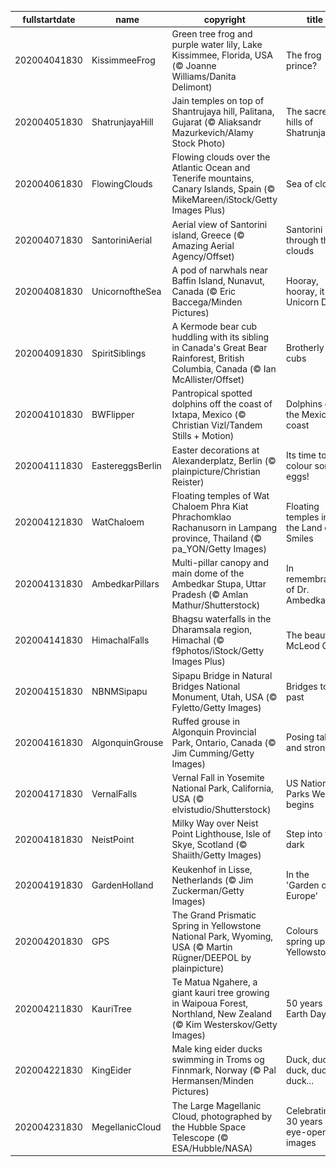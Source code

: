 |fullstartdate|name|copyright|title|image|
|--|--|--|--|--|
202004041830|KissimmeeFrog|Green tree frog and purple water lily, Lake Kissimmee, Florida, USA (© Joanne Williams/Danita Delimont)|The frog prince?|![](/en-IN/2020/04/202004041830KissimmeeFrog.jpg)|
202004051830|ShatrunjayaHill|Jain temples on top of Shantrujaya hill, Palitana, Gujarat (© Aliaksandr Mazurkevich/Alamy Stock Photo)|The sacred hills of Shatrunjaya|![](/en-IN/2020/04/202004051830ShatrunjayaHill.jpg)|
202004061830|FlowingClouds|Flowing clouds over the Atlantic Ocean and Tenerife mountains, Canary Islands, Spain (© MikeMareen/iStock/Getty Images Plus)|Sea of clouds|![](/en-IN/2020/04/202004061830FlowingClouds.jpg)|
202004071830|SantoriniAerial|Aerial view of Santorini island, Greece (© Amazing Aerial Agency/Offset)|Santorini through the clouds|![](/en-IN/2020/04/202004071830SantoriniAerial.jpg)|
202004081830|UnicornoftheSea|A pod of narwhals near Baffin Island, Nunavut, Canada (© Eric Baccega/Minden Pictures)|Hooray, hooray, it's Unicorn Day!|![](/en-IN/2020/04/202004081830UnicornoftheSea.jpg)|
202004091830|SpiritSiblings|A Kermode bear cub huddling with its sibling in Canada's Great Bear Rainforest, British Columbia, Canada (© Ian McAllister/Offset)|Brotherly cubs|![](/en-IN/2020/04/202004091830SpiritSiblings.jpg)|
202004101830|BWFlipper|Pantropical spotted dolphins off the coast of Ixtapa, Mexico (© Christian Vizl/Tandem Stills + Motion)|Dolphins off the Mexican coast|![](/en-IN/2020/04/202004101830BWFlipper.jpg)|
202004111830|EastereggsBerlin|Easter decorations at Alexanderplatz, Berlin (© plainpicture/Christian Reister)|Its time to colour some eggs!|![](/en-IN/2020/04/202004111830EastereggsBerlin.jpg)|
202004121830|WatChaloem|Floating temples of Wat Chaloem Phra Kiat Phrachomklao Rachanusorn in Lampang province, Thailand (© pa_YON/Getty Images)|Floating temples in the Land of Smiles|![](/en-IN/2020/04/202004121830WatChaloem.jpg)|
202004131830|AmbedkarPillars|Multi-pillar canopy and main dome of the Ambedkar Stupa, Uttar Pradesh (© Amlan Mathur/Shutterstock)|In remembrance of Dr. Ambedkar|![](/en-IN/2020/04/202004131830AmbedkarPillars.jpg)|
202004141830|HimachalFalls|Bhagsu waterfalls in the Dharamsala region, Himachal (© f9photos/iStock/Getty Images Plus)|The beautiful McLeod Ganj|![](/en-IN/2020/04/202004141830HimachalFalls.jpg)|
202004151830|NBNMSipapu|Sipapu Bridge in Natural Bridges National Monument, Utah, USA (© Fyletto/Getty Images)|Bridges to the past|![](/en-IN/2020/04/202004151830NBNMSipapu.jpg)|
202004161830|AlgonquinGrouse|Ruffed grouse in Algonquin Provincial Park, Ontario, Canada (© Jim Cumming/Getty Images)|Posing tall and strong|![](/en-IN/2020/04/202004161830AlgonquinGrouse.jpg)|
202004171830|VernalFalls|Vernal Fall in Yosemite National Park, California, USA (© elvistudio/Shutterstock)|US National Parks Week begins|![](/en-IN/2020/04/202004171830VernalFalls.jpg)|
202004181830|NeistPoint|Milky Way over Neist Point Lighthouse, Isle of Skye, Scotland (© Shaiith/Getty Images)|Step into the dark|![](/en-IN/2020/04/202004181830NeistPoint.jpg)|
202004191830|GardenHolland|Keukenhof in Lisse, Netherlands (© Jim Zuckerman/Getty Images)|In the 'Garden of Europe'|![](/en-IN/2020/04/202004191830GardenHolland.jpg)|
202004201830|GPS|The Grand Prismatic Spring in Yellowstone National Park, Wyoming, USA (© Martin Rügner/DEEPOL by plainpicture)|Colours spring up in Yellowstone|![](/en-IN/2020/04/202004201830GPS.jpg)|
202004211830|KauriTree|Te Matua Ngahere, a giant kauri tree growing in Waipoua Forest, Northland, New Zealand (© Kim Westerskov/Getty Images)|50 years of Earth Day|![](/en-IN/2020/04/202004211830KauriTree.jpg)|
202004221830|KingEider|Male king eider ducks swimming in Troms og Finnmark, Norway (© Pal Hermansen/Minden Pictures)|Duck, duck. duck, duck, duck...|![](/en-IN/2020/04/202004221830KingEider.jpg)|
202004231830|MegellanicCloud|The Large Magellanic Cloud, photographed by the Hubble Space Telescope (© ESA/Hubble/NASA)|Celebrating 30 years of eye-opening images|![](/en-IN/2020/04/202004231830MegellanicCloud.jpg)|
